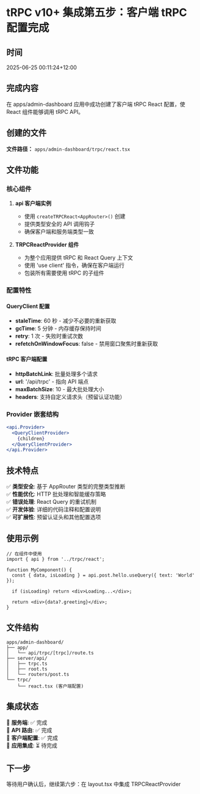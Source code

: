 # tRPC v10+ 集成第五步：客户端 tRPC 配置完成

## 时间
2025-06-25 00:11:24+12:00

## 完成内容
在 apps/admin-dashboard 应用中成功创建了客户端 tRPC React 配置，使 React 组件能够调用 tRPC API。

## 创建的文件
**文件路径：** `apps/admin-dashboard/trpc/react.tsx`

## 文件功能

### 核心组件

1. **api 客户端实例**
   - 使用 `createTRPCReact<AppRouter>()` 创建
   - 提供类型安全的 API 调用钩子
   - 确保客户端和服务端类型一致

2. **TRPCReactProvider 组件**
   - 为整个应用提供 tRPC 和 React Query 上下文
   - 使用 'use client' 指令，确保在客户端运行
   - 包装所有需要使用 tRPC 的子组件

### 配置特性

#### QueryClient 配置
- **staleTime**: 60 秒 - 减少不必要的重新获取
- **gcTime**: 5 分钟 - 内存缓存保持时间
- **retry**: 1 次 - 失败时重试次数
- **refetchOnWindowFocus**: false - 禁用窗口聚焦时重新获取

#### tRPC 客户端配置
- **httpBatchLink**: 批量处理多个请求
- **url**: '/api/trpc' - 指向 API 端点
- **maxBatchSize**: 10 - 最大批处理大小
- **headers**: 支持自定义请求头（预留认证功能）

### Provider 嵌套结构
```jsx
<api.Provider>
  <QueryClientProvider>
    {children}
  </QueryClientProvider>
</api.Provider>
```

## 技术特点
✅ **类型安全**: 基于 AppRouter 类型的完整类型推断  
✅ **性能优化**: HTTP 批处理和智能缓存策略  
✅ **错误处理**: React Query 的重试机制  
✅ **开发体验**: 详细的代码注释和配置说明  
✅ **可扩展性**: 预留认证头和其他配置选项  

## 使用示例
```tsx
// 在组件中使用
import { api } from '../trpc/react';

function MyComponent() {
  const { data, isLoading } = api.post.hello.useQuery({ text: 'World' });
  
  if (isLoading) return <div>Loading...</div>;
  
  return <div>{data?.greeting}</div>;
}
```

## 文件结构
```
apps/admin-dashboard/
├── app/
│   └── api/trpc/[trpc]/route.ts
├── server/api/
│   ├── trpc.ts
│   ├── root.ts
│   └── routers/post.ts
└── trpc/
    └── react.tsx (客户端配置)
```

## 集成状态
🔗 **服务端**: ✅ 完成  
🔗 **API 路由**: ✅ 完成  
🔗 **客户端配置**: ✅ 完成  
🔗 **应用集成**: ⏳ 待完成  

## 下一步
等待用户确认后，继续第六步：在 layout.tsx 中集成 TRPCReactProvider 